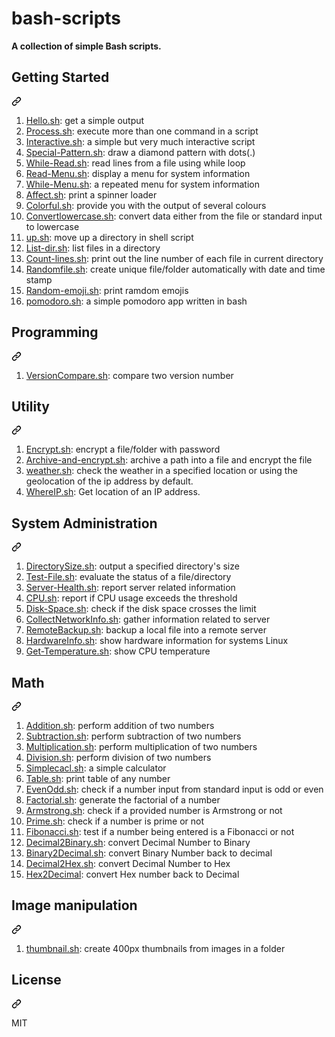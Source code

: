 # bash-scripts

**A collection of simple Bash scripts.**
<div class="markdown-heading" dir="auto"><h2 tabindex="-1" class="heading-element" dir="auto">Getting Started</h2><a id="user-content-getting-started" class="anchor" aria-label="Permalink: Getting Started" href="#getting-started"><svg class="octicon octicon-link" viewBox="0 0 16 16" version="1.1" width="16" height="16" aria-hidden="true"><path d="m7.775 3.275 1.25-1.25a3.5 3.5 0 1 1 4.95 4.95l-2.5 2.5a3.5 3.5 0 0 1-4.95 0 .751.751 0 0 1 .018-1.042.751.751 0 0 1 1.042-.018 1.998 1.998 0 0 0 2.83 0l2.5-2.5a2.002 2.002 0 0 0-2.83-2.83l-1.25 1.25a.751.751 0 0 1-1.042-.018.751.751 0 0 1-.018-1.042Zm-4.69 9.64a1.998 1.998 0 0 0 2.83 0l1.25-1.25a.751.751 0 0 1 1.042.018.751.751 0 0 1 .018 1.042l-1.25 1.25a3.5 3.5 0 1 1-4.95-4.95l2.5-2.5a3.5 3.5 0 0 1 4.95 0 .751.751 0 0 1-.018 1.042.751.751 0 0 1-1.042.018 1.998 1.998 0 0 0-2.83 0l-2.5 2.5a1.998 1.998 0 0 0 0 2.83Z"></path></svg></a></div>
<ol dir="auto">
<li><a href="/mscbuild/bash-scripts/scripts/hello-world.sh">Hello.sh</a>: get a simple output</li>
<li><a href="/ruanyf/simple-bash-scripts/blob/master/scripts/process.sh">Process.sh</a>: execute more than one command in a script</li>
<li><a href="/ruanyf/simple-bash-scripts/blob/master/scripts/interactive.sh">Interactive.sh</a>: a simple but very much interactive script</li>
<li><a href="/ruanyf/simple-bash-scripts/blob/master/scripts/special-pattern.sh">Special-Pattern.sh</a>: draw a diamond pattern with dots(.)</li>
<li><a href="/ruanyf/simple-bash-scripts/blob/master/scripts/while-read.sh">While-Read.sh</a>: read lines from a file using while loop</li>
<li><a href="/ruanyf/simple-bash-scripts/blob/master/scripts/read-menu.sh">Read-Menu.sh</a>: display a menu for system information</li>
<li><a href="/ruanyf/simple-bash-scripts/blob/master/scripts/while-menu.sh">While-Menu.sh</a>: a repeated menu for system information</li>
<li><a href="/ruanyf/simple-bash-scripts/blob/master/scripts/affect.sh">Affect.sh</a>: print a spinner loader</li>
<li><a href="/ruanyf/simple-bash-scripts/blob/master/scripts/color.sh">Colorful.sh</a>: provide you with the output of several colours</li>
<li><a href="/ruanyf/simple-bash-scripts/blob/master/scripts/convertlowercase.sh">Convertlowercase.sh</a>: convert data either from the file or standard input to lowercase</li>
<li><a href="/ruanyf/simple-bash-scripts/blob/master/scripts/up.sh">up.sh</a>: move up a directory in shell script</li>
<li><a href="/ruanyf/simple-bash-scripts/blob/master/scripts/list-dir.sh">List-dir.sh</a>: list files in a directory</li>
<li><a href="/ruanyf/simple-bash-scripts/blob/master/scripts/count-lines.sh">Count-lines.sh</a>: print out the line number of each file in current directory</li>
<li><a href="/ruanyf/simple-bash-scripts/blob/master/scripts/randomfile.sh">Randomfile.sh</a>: create unique file/folder automatically with date and time stamp</li>
<li><a href="/ruanyf/simple-bash-scripts/blob/master/scripts/random-emoji.sh">Random-emoji.sh</a>: print ramdom emojis</li>
<li><a href="/ruanyf/simple-bash-scripts/blob/master/scripts/pomodoro.sh">pomodoro.sh</a>: a simple pomodoro app written in bash</li>
</ol>
<div class="markdown-heading" dir="auto"><h2 tabindex="-1" class="heading-element" dir="auto">Programming</h2><a id="user-content-programming" class="anchor" aria-label="Permalink: Programming" href="#programming"><svg class="octicon octicon-link" viewBox="0 0 16 16" version="1.1" width="16" height="16" aria-hidden="true"><path d="m7.775 3.275 1.25-1.25a3.5 3.5 0 1 1 4.95 4.95l-2.5 2.5a3.5 3.5 0 0 1-4.95 0 .751.751 0 0 1 .018-1.042.751.751 0 0 1 1.042-.018 1.998 1.998 0 0 0 2.83 0l2.5-2.5a2.002 2.002 0 0 0-2.83-2.83l-1.25 1.25a.751.751 0 0 1-1.042-.018.751.751 0 0 1-.018-1.042Zm-4.69 9.64a1.998 1.998 0 0 0 2.83 0l1.25-1.25a.751.751 0 0 1 1.042.018.751.751 0 0 1 .018 1.042l-1.25 1.25a3.5 3.5 0 1 1-4.95-4.95l2.5-2.5a3.5 3.5 0 0 1 4.95 0 .751.751 0 0 1-.018 1.042.751.751 0 0 1-1.042.018 1.998 1.998 0 0 0-2.83 0l-2.5 2.5a1.998 1.998 0 0 0 0 2.83Z"></path></svg></a></div>
<ol dir="auto">
<li><a href="/ruanyf/simple-bash-scripts/blob/master/scripts/versioncompare.sh">VersionCompare.sh</a>: compare two version number</li>
</ol>
<div class="markdown-heading" dir="auto"><h2 tabindex="-1" class="heading-element" dir="auto">Utility</h2><a id="user-content-utility" class="anchor" aria-label="Permalink: Utility" href="#utility"><svg class="octicon octicon-link" viewBox="0 0 16 16" version="1.1" width="16" height="16" aria-hidden="true"><path d="m7.775 3.275 1.25-1.25a3.5 3.5 0 1 1 4.95 4.95l-2.5 2.5a3.5 3.5 0 0 1-4.95 0 .751.751 0 0 1 .018-1.042.751.751 0 0 1 1.042-.018 1.998 1.998 0 0 0 2.83 0l2.5-2.5a2.002 2.002 0 0 0-2.83-2.83l-1.25 1.25a.751.751 0 0 1-1.042-.018.751.751 0 0 1-.018-1.042Zm-4.69 9.64a1.998 1.998 0 0 0 2.83 0l1.25-1.25a.751.751 0 0 1 1.042.018.751.751 0 0 1 .018 1.042l-1.25 1.25a3.5 3.5 0 1 1-4.95-4.95l2.5-2.5a3.5 3.5 0 0 1 4.95 0 .751.751 0 0 1-.018 1.042.751.751 0 0 1-1.042.018 1.998 1.998 0 0 0-2.83 0l-2.5 2.5a1.998 1.998 0 0 0 0 2.83Z"></path></svg></a></div>
<ol dir="auto">
<li><a href="/ruanyf/simple-bash-scripts/blob/master/scripts/encrypt.sh">Encrypt.sh</a>: encrypt a file/folder with password</li>
<li><a href="/ruanyf/simple-bash-scripts/blob/master/scripts/archive-and-encrypt.sh">Archive-and-encrypt.sh</a>: archive a path into a file and encrypt the file</li>
<li><a href="/ruanyf/simple-bash-scripts/blob/master/scripts/weather.sh">weather.sh</a>: check the weather in a specified location or using the geolocation of the ip address by default.</li>
<li><a href="/ruanyf/simple-bash-scripts/blob/master/scripts/whereIP.sh">WhereIP.sh</a>: Get location of an IP address.</li>
</ol>
<div class="markdown-heading" dir="auto"><h2 tabindex="-1" class="heading-element" dir="auto">System Administration</h2><a id="user-content-system-administration" class="anchor" aria-label="Permalink: System Administration" href="#system-administration"><svg class="octicon octicon-link" viewBox="0 0 16 16" version="1.1" width="16" height="16" aria-hidden="true"><path d="m7.775 3.275 1.25-1.25a3.5 3.5 0 1 1 4.95 4.95l-2.5 2.5a3.5 3.5 0 0 1-4.95 0 .751.751 0 0 1 .018-1.042.751.751 0 0 1 1.042-.018 1.998 1.998 0 0 0 2.83 0l2.5-2.5a2.002 2.002 0 0 0-2.83-2.83l-1.25 1.25a.751.751 0 0 1-1.042-.018.751.751 0 0 1-.018-1.042Zm-4.69 9.64a1.998 1.998 0 0 0 2.83 0l1.25-1.25a.751.751 0 0 1 1.042.018.751.751 0 0 1 .018 1.042l-1.25 1.25a3.5 3.5 0 1 1-4.95-4.95l2.5-2.5a3.5 3.5 0 0 1 4.95 0 .751.751 0 0 1-.018 1.042.751.751 0 0 1-1.042.018 1.998 1.998 0 0 0-2.83 0l-2.5 2.5a1.998 1.998 0 0 0 0 2.83Z"></path></svg></a></div>
<ol dir="auto">
<li><a href="/ruanyf/simple-bash-scripts/blob/master/scripts/directorysize.sh">DirectorySize.sh</a>: output a specified directory's size</li>
<li><a href="/ruanyf/simple-bash-scripts/blob/master/scripts/test-file.sh">Test-File.sh</a>: evaluate the status of a file/directory</li>
<li><a href="/ruanyf/simple-bash-scripts/blob/master/scripts/server-health.sh">Server-Health.sh</a>: report server related information</li>
<li><a href="/ruanyf/simple-bash-scripts/blob/master/scripts/cpu.sh">CPU.sh</a>: report if CPU usage exceeds the threshold</li>
<li><a href="/ruanyf/simple-bash-scripts/blob/master/scripts/disk-space.sh">Disk-Space.sh</a>: check if the disk space crosses the limit</li>
<li><a href="/ruanyf/simple-bash-scripts/blob/master/scripts/collectnetworkinfo.sh">CollectNetworkInfo.sh</a>: gather information related to server</li>
<li><a href="/ruanyf/simple-bash-scripts/blob/master/scripts/remotebackup.sh">RemoteBackup.sh</a>: backup a local file into a remote server</li>
<li><a href="/ruanyf/simple-bash-scripts/blob/master/scripts/hardware_machine.sh">HardwareInfo.sh</a>: show hardware information for systems Linux</li>
<li><a href="/ruanyf/simple-bash-scripts/blob/master/scripts/get-temperature.sh">Get-Temperature.sh</a>: show CPU temperature</li>
</ol>
<div class="markdown-heading" dir="auto"><h2 tabindex="-1" class="heading-element" dir="auto">Math</h2><a id="user-content-math" class="anchor" aria-label="Permalink: Math" href="#math"><svg class="octicon octicon-link" viewBox="0 0 16 16" version="1.1" width="16" height="16" aria-hidden="true"><path d="m7.775 3.275 1.25-1.25a3.5 3.5 0 1 1 4.95 4.95l-2.5 2.5a3.5 3.5 0 0 1-4.95 0 .751.751 0 0 1 .018-1.042.751.751 0 0 1 1.042-.018 1.998 1.998 0 0 0 2.83 0l2.5-2.5a2.002 2.002 0 0 0-2.83-2.83l-1.25 1.25a.751.751 0 0 1-1.042-.018.751.751 0 0 1-.018-1.042Zm-4.69 9.64a1.998 1.998 0 0 0 2.83 0l1.25-1.25a.751.751 0 0 1 1.042.018.751.751 0 0 1 .018 1.042l-1.25 1.25a3.5 3.5 0 1 1-4.95-4.95l2.5-2.5a3.5 3.5 0 0 1 4.95 0 .751.751 0 0 1-.018 1.042.751.751 0 0 1-1.042.018 1.998 1.998 0 0 0-2.83 0l-2.5 2.5a1.998 1.998 0 0 0 0 2.83Z"></path></svg></a></div>
<ol dir="auto">
<li><a href="/ruanyf/simple-bash-scripts/blob/master/scripts/addition.sh">Addition.sh</a>: perform addition of two numbers</li>
<li><a href="/ruanyf/simple-bash-scripts/blob/master/scripts/subtraction.sh">Subtraction.sh</a>: perform subtraction of two numbers</li>
<li><a href="/ruanyf/simple-bash-scripts/blob/master/scripts/multiplication.sh">Multiplication.sh</a>: perform multiplication of two numbers</li>
<li><a href="/ruanyf/simple-bash-scripts/blob/master/scripts/division.sh">Division.sh</a>: perform division of two numbers</li>
<li><a href="/ruanyf/simple-bash-scripts/blob/master/scripts/simplecalc.sh">Simplecacl.sh</a>: a simple calculator</li>
<li><a href="/ruanyf/simple-bash-scripts/blob/master/scripts/table.sh">Table.sh</a>: print table of any number</li>
<li><a href="/ruanyf/simple-bash-scripts/blob/master/scripts/evenodd.sh">EvenOdd.sh</a>: check if a number input from standard input is odd or even</li>
<li><a href="/ruanyf/simple-bash-scripts/blob/master/scripts/factorial.sh">Factorial.sh</a>: generate the factorial of a number</li>
<li><a href="/ruanyf/simple-bash-scripts/blob/master/scripts/armstrong.sh">Armstrong.sh</a>: check if a provided number is Armstrong or not</li>
<li><a href="/ruanyf/simple-bash-scripts/blob/master/scripts/prime.sh">Prime.sh</a>: check if a number is prime or not</li>
<li><a href="/ruanyf/simple-bash-scripts/blob/master/scripts/fibonacci.sh">Fibonacci.sh</a>: test if a number being entered is a Fibonacci or not</li>
<li><a href="/ruanyf/simple-bash-scripts/blob/master/scripts/decimal2binary.sh">Decimal2Binary.sh</a>: convert Decimal Number to Binary</li>
<li><a href="/ruanyf/simple-bash-scripts/blob/master/scripts/binary2decimal.sh">Binary2Decimal.sh</a>: convert Binary Number back to decimal</li>
<li><a href="/ruanyf/simple-bash-scripts/blob/master/scripts/dec2hex.sh">Decimal2Hex.sh</a>: convert Decimal Number to Hex</li>
<li><a href="/ruanyf/simple-bash-scripts/blob/master/scripts/hextodec.sh">Hex2Decimal</a>: convert Hex number back to Decimal</li>
</ol>
<div class="markdown-heading" dir="auto"><h2 tabindex="-1" class="heading-element" dir="auto">Image manipulation</h2><a id="user-content-image-manipulation" class="anchor" aria-label="Permalink: Image manipulation" href="#image-manipulation"><svg class="octicon octicon-link" viewBox="0 0 16 16" version="1.1" width="16" height="16" aria-hidden="true"><path d="m7.775 3.275 1.25-1.25a3.5 3.5 0 1 1 4.95 4.95l-2.5 2.5a3.5 3.5 0 0 1-4.95 0 .751.751 0 0 1 .018-1.042.751.751 0 0 1 1.042-.018 1.998 1.998 0 0 0 2.83 0l2.5-2.5a2.002 2.002 0 0 0-2.83-2.83l-1.25 1.25a.751.751 0 0 1-1.042-.018.751.751 0 0 1-.018-1.042Zm-4.69 9.64a1.998 1.998 0 0 0 2.83 0l1.25-1.25a.751.751 0 0 1 1.042.018.751.751 0 0 1 .018 1.042l-1.25 1.25a3.5 3.5 0 1 1-4.95-4.95l2.5-2.5a3.5 3.5 0 0 1 4.95 0 .751.751 0 0 1-.018 1.042.751.751 0 0 1-1.042.018 1.998 1.998 0 0 0-2.83 0l-2.5 2.5a1.998 1.998 0 0 0 0 2.83Z"></path></svg></a></div>
<ol dir="auto">
<li><a href="/ruanyf/simple-bash-scripts/blob/master/scripts/thumbnail.sh">thumbnail.sh</a>: create 400px thumbnails from images in a folder</li>
</ol>
<div class="markdown-heading" dir="auto"><h2 tabindex="-1" class="heading-element" dir="auto">License</h2><a id="user-content-license" class="anchor" aria-label="Permalink: License" href="#license"><svg class="octicon octicon-link" viewBox="0 0 16 16" version="1.1" width="16" height="16" aria-hidden="true"><path d="m7.775 3.275 1.25-1.25a3.5 3.5 0 1 1 4.95 4.95l-2.5 2.5a3.5 3.5 0 0 1-4.95 0 .751.751 0 0 1 .018-1.042.751.751 0 0 1 1.042-.018 1.998 1.998 0 0 0 2.83 0l2.5-2.5a2.002 2.002 0 0 0-2.83-2.83l-1.25 1.25a.751.751 0 0 1-1.042-.018.751.751 0 0 1-.018-1.042Zm-4.69 9.64a1.998 1.998 0 0 0 2.83 0l1.25-1.25a.751.751 0 0 1 1.042.018.751.751 0 0 1 .018 1.042l-1.25 1.25a3.5 3.5 0 1 1-4.95-4.95l2.5-2.5a3.5 3.5 0 0 1 4.95 0 .751.751 0 0 1-.018 1.042.751.751 0 0 1-1.042.018 1.998 1.998 0 0 0-2.83 0l-2.5 2.5a1.998 1.998 0 0 0 0 2.83Z"></path></svg></a></div>
<p dir="auto">MIT</p>
</article></div>
